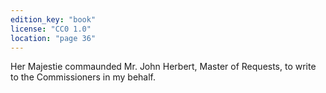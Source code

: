 ```yaml
---
edition_key: "book"
license: "CC0 1.0"
location: "page 36"
---
```

Her
Majestie commaunded Mr. John Herbert, Master of Requests, to
write to the Commissioners in my behalf.
